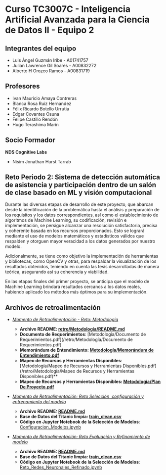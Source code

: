 # Curso TC3007C - Inteligencia Artificial Avanzada para la Ciencia de Datos II - Equipo 2

## Integrantes del equipo 
* Luis Ángel Guzmán Iribe - A01741757
* Julian Lawrence Gil Soares - A00832272
* Alberto H Orozco Ramos - A00831719

## Profesores
* Ivan Mauricio Amaya Contreras
* Blanca Rosa Ruiz Hernandez
* Félix Ricardo Botello Urrutia
* Edgar Covantes Osuna
* Felipe Castillo Rendón
* Hugo Terashima Marín

## Socio Formador
**NDS Cognitive Labs**
* Nisim Jonathan Hurst Tarrab

## Reto Periodo 2: Sistema de detección automática de asistencia y participación dentro de un salón de clase basado en ML y visión computacional

Durante las diversas etapas de desarrollo de este proyecto, que abarcan desde la identificación de la problemática hasta el análisis y preparación de los requisitos y los datos correspondientes, así como el establecimiento de algoritmos de Machine Learning, su codificación, revisión e implementación, se persigue alcanzar una resolución satisfactoria, precisa y coherente basada en los recursos proporcionados. Esto se logrará mediante el uso de modelos matemáticos y estadísticos válidos que respalden y otorguen mayor veracidad a los datos generados por nuestro modelo.

Adicionalmente, se tiene como objetivo la implementación de herramientas y bibliotecas, como OpenCV y otras, para respaldar la visualización de los resultados obtenidos, teniendo en cuenta las tesis desarrolladas de manera teórica, asegurando así su coherencia y viabilidad.

En las etapas finales del primer proyecto, se anticipa que el modelo de Machine Learning brindará resultados cercanos a los datos reales, habiendo aplicado los métodos más óptimos para su implementación.

## Archivos de retroalimentación
* *[Momento de Retroalimentación - Reto: Metodología](/retro/Metodología/)*
	* **Archivo README: [retro/Metodología/README.md](/retro/Metodología/README.md)**
	* **Documento de Requerimientos**: [Metodología/Documento de Requerimientos.pdf](/retro/Metodología/Documento de Requerimientos.pdf) 
	* **Memorándum de Entendimiento: [Metodología/Memorándum de Entendimiento.pdf](/retro/Metodología/Memorándum%20de%20Entendimiento.pdf)**
	* **Mapeo de Recursos y Herramientas Disponibles**: [Metodología/Mapeo de Recursos y Herramientas Disponibles.pdf](/retro/Metodología/Mapeo de Recursos y Herramientas Disponibles.pdf)**
	* **Mapeo de Recursos y Herramientas Disponibles: [Metodología/Plan De Proyecto.pdf](/retro/Metodología/Plan%20de%20Proyecto.pdf)**

* *[Momento de Retroalimentación: Reto Selección, configuración y entrenamiento del modelo](/retro/Reto%20Selección,%20configuración%20y%20entrenamiento%20del%20modelo/)*
	* **Archivo README: [README.md](/retro/Reto%20Selección,%20configuración%20y%20entrenamiento%20del%20modelo/README.md)**
	* **Base de Datos del Titanic limpia: [train_clean.csv](/retro/Reto%20Selección,%20configuración%20y%20entrenamiento%20del%20modelo/train_clean.csv)**
	* **Código en Jupyter Notebook de la Selección de Modelos**: [Configuracion_Modelos.ipynb](/retro/Reto%20Selección,%20configuración%20y%20entrenamiento%20del%20modelo/Configuracion_Modelos.ipynb)

* *[Momento de Retroalimentación: Reto Evaluación y Refinamiento de modelo](/retro/Reto%20Evaluación%20y%20Refinamiento%20de%20modelo/)*
	* **Archivo README: [README.md](/retro/Reto%20Evaluación%20y%20Refinamiento%20de%20modelo/README.md)**
	* **Base de Datos del Titanic limpia: [train_clean.csv](retro/Reto%20Evaluación%20y%20Refinamiento%20de%20modelo/train_clean.csv)**
	* **Código en Jupyter Notebook de la Selección de Modelos**: [Reto_Redes_Neuronales_Refinado.ipynb](retro/Reto%20Evaluación%20y%20Refinamiento%20de%20modelo//Reto_Redes_Neuronales_Refinado.ipynb)
